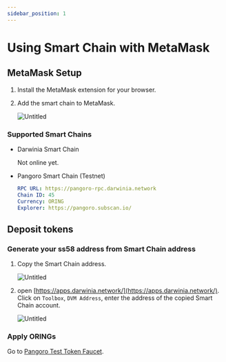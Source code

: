 ```yaml
---
sidebar_position: 1
---
```


# Using Smart Chain with MetaMask
## MetaMask Setup

1. Install the MetaMask extension for your browser.  
2. Add the smart chain to MetaMask.  
   
   ![Untitled](/img/metamask-00.png)

### Supported Smart Chains

- Darwinia Smart Chain  

   Not online yet.
    
- Pangoro Smart Chain (Testnet)
    
    ```yaml
    RPC URL: https://pangoro-rpc.darwinia.network
    Chain ID: 45
    Currency: ORING
    Explorer: https://pangoro.subscan.io/
    ```

## Deposit tokens

### Generate your ss58 address from Smart Chain address

1. Copy the Smart Chain address.
    
    ![Untitled](/img/metamask-01.png)
    
2. open [https://apps.darwinia.network/](https://apps.darwinia.network/). Click on `Toolbox`, `DVM Address`, enter the address of the copied Smart Chain account.
    
    ![Untitled](/img/metamask-02.png)
    

### Apply ORINGs

Go to [Pangoro Test Token Faucet](https://apps.darwinia.network/?network=pangoro).
